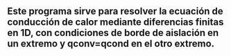 ## Este programa sirve para resolver la ecuación de conducción de calor mediante diferencias finitas en 1D, con condiciones de borde de aislación en un extremo y qconv=qcond en el otro extremo.

